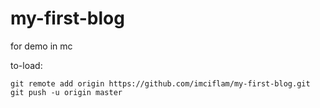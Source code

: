 # my-first-blog
for demo in mc
 
to-load:
```
git remote add origin https://github.com/imciflam/my-first-blog.git
git push -u origin master
```
